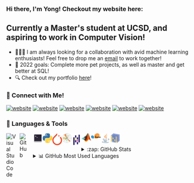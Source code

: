 ### Hi there, I'm Yong! Checkout my website here: 

## Currently a Master's student at UCSD, and aspiring to work in Computer Vision!
- :people_holding_hands: I am always looking for a collaboration with avid machine learning enthusiasts! Feel free to drop me an <a href="mailto:yyx.yongyuxuanB01@gmail.com">email<a> to work together!
- :pushpin: 2022 goals: Complete more pet projects, as well as master and get better at SQL!
- :mag: Check out my portfolio [here](https://yongyx.github.io)!

### :calling: Connect with Me!
[![website](https://img.shields.io/badge/Facebook-1877F2?style=for-the-badge&logo=facebook&logoColor=white)](https://facebook.com/yong.yuxuan.9/#gh-dark-mode-only)
[![website](https://img.shields.io/badge/Facebook-1877F2?style=for-the-badge&logo=facebook&logoColor=white)](https://facebook.com/yong.yuxuan.9/#gh-light-mode-only)
[![website](https://img.shields.io/badge/Instagram-E4405F?style=for-the-badge&logo=instagram&logoColor=white)](https://instagram.com/yong.yx/#gh-light-mode-only)
[![website](https://img.shields.io/badge/Instagram-E4405F?style=for-the-badge&logo=instagram&logoColor=white)](https://instagram.com/yong.yx/#gh-dark-mode-only)
[![website](https://img.shields.io/badge/LinkedIn-0077B5?style=for-the-badge&logo=linkedin&logoColor=white)](https://linkedin.com/in/yongyx#gh-light-mode-only)
[![website](https://img.shields.io/badge/LinkedIn-0077B5?style=for-the-badge&logo=linkedin&logoColor=white)](https://linkedin.com/in/yongyx#gh-dark-mode-only)


### :toolbox: Languages & Tools
[<img align="left" alt="Visual Studio Code" width="26px" src="https://cdn.jsdelivr.net/gh/devicons/devicon/icons/vscode/vscode-original.svg" style="padding-right:10px;" />](https://code.visualstudio.com/docs)
[<img align="left" alt="GitHub" width="26px" src="https://user-images.githubusercontent.com/3369400/139447912-e0f43f33-6d9f-45f8-be46-2df5bbc91289.png" style="padding-right:10px;" />](https://github.com/yongyx)
[<img align="left" alt="Terminal" width="26px" src="./img/terminal.svg">](https://developer.apple.com/library/archive/documentation/OpenSource/Conceptual/ShellScripting/CommandLInePrimer/CommandLine.html)
[<img align="left" alt="Python" width="26px" src="./img/pythonlogo.svg">](https://docs.python.org/3/)
[<img align="left" alt="Pytorch" width="26px" src="./img/pytorch.svg">](https://pytorch.org)
[<img align="left" alt="Matplotlib" width="26px" src="./img/matplotlib.svg">](https://matplotlib.org)
[<img align="left" alt="Pandas" width="26px" src="./img/pandas.svg">](https://pandas.pydata.org/docs/)
[<img align="left" alt="Matlab" width="26px" src="./img/matlab.png">](https://mathworks.com/help/matlab/)
[<img align="left" alt="Scikit-learn" width="26px" src="./img/scikit-learn.svg">](https://scikit-learn.org/stable/)
[<img align="left" alt="Java" width="26px" src="./img/java.svg">](https://docs.oracle.com/en/java/)
[<img align="left" alt="Numpy" width="26px" src="./img/numpy.svg">](https://numpy.org)


  <br/>
  <br/>
  
</details>

<details>
  <summary>:zap: GitHub Stats</summary>

  <img align="left" alt="yongyx's GitHub Stats" src="https://github-readme-stats.vercel.app/api?username=yongyx&show_icons=true&hide_border=false&theme=merko" />

</details>
  
  </details>

<details>
  <summary> 📊 GitHub Most Used Languages</summary>

  <img align="left" alt="yongyx's GitHub Stats" src="https://github-readme-stats.vercel.app/api/top-langs/?username=yongyx" />

</details>
  

